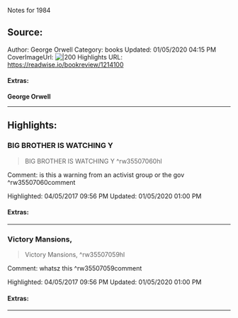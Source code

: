 Notes for 1984

## Source:
Author: George Orwell
Category: books
Updated: 01/05/2020 04:15 PM
CoverImageUrl: 
![|200](https://images-na.ssl-images-amazon.com/images/I/41E9Z5XaHcL._SL200_.jpg)
Highlights URL: https://readwise.io/bookreview/1214100


#### Extras:
**George Orwell**



 
-----
 ## Highlights:

### BIG BROTHER IS WATCHING Y
>BIG BROTHER IS WATCHING Y ^rw35507060hl

Comment: is this a warning from an activist group or the gov ^rw35507060comment

Highlighted: 04/05/2017 09:56 PM
Updated: 01/05/2020 01:00 PM


#### Extras:





------

### Victory Mansions,
>Victory Mansions, ^rw35507059hl

Comment: whatsz this ^rw35507059comment

Highlighted: 04/05/2017 09:56 PM
Updated: 01/05/2020 01:00 PM


#### Extras:





------

